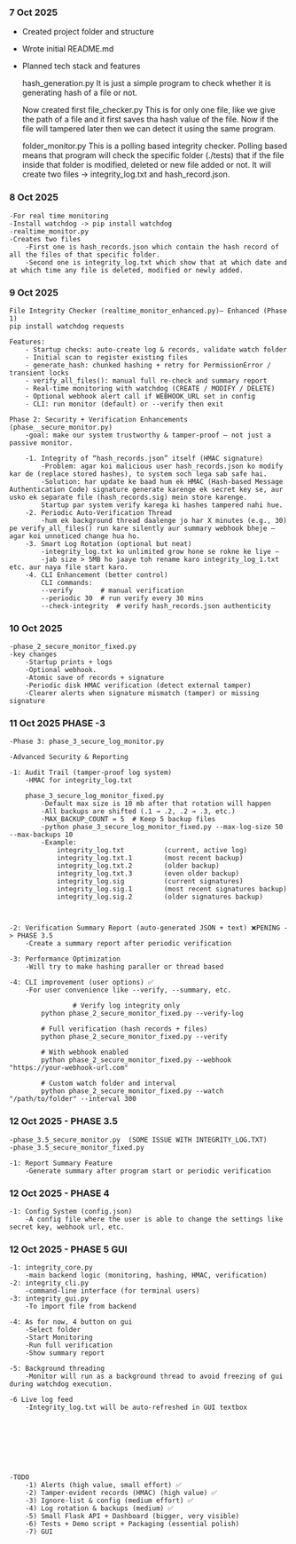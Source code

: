 ### 7 Oct 2025
- Created project folder and structure
- Wrote initial README.md
- Planned tech stack and features 


    hash_generation.py
        It is just a simple program to check whether it is generating hash of a file or not. 


    Now created first file_checker.py 
        This is for only one file, like we give the path of a file and it first saves tha hash value of the file.
        Now if the file will tampered later then we can detect it using the same program. 
    

    folder_monitor.py
        This is a polling based integrity checker. Polling based means that program will check the specific folder (./tests) that if the 
        file inside that folder is modified, deleted or new file added or not. It will create two files -> integrity_log.txt and hash_record.json. 




### 8 Oct 2025
    -For real time monitoring
    -Install watchdog -> pip install watchdog
    -realtime_monitor.py
    -Creates two files
        -First one is hash_records.json which contain the hash record of all the files of that specific folder.
        -Second one is integrity_log.txt which show that at which date and at which time any file is deleted, modified or newly added.



### 9 Oct 2025
    File Integrity Checker (realtime_monitor_enhanced.py)— Enhanced (Phase 1)
    pip install watchdog requests

    Features:
        - Startup checks: auto-create log & records, validate watch folder
        - Initial scan to register existing files
        - generate_hash: chunked hashing + retry for PermissionError / transient locks
        - verify_all_files(): manual full re-check and summary report
        - Real-time monitoring with watchdog (CREATE / MODIFY / DELETE)
        - Optional webhook alert call if WEBHOOK_URL set in config
        - CLI: run monitor (default) or --verify then exit

    Phase 2: Security + Verification Enhancements  (phase__secure_monitor.py)
        -goal: make our system trustworthy & tamper-proof — not just a passive monitor.

        -1. Integrity of “hash_records.json” itself (HMAC signature)
            -Problem: agar koi malicious user hash_records.json ko modify kar de (replace stored hashes), to system soch lega sab safe hai.
            -Solution: har update ke baad hum ek HMAC (Hash-based Message Authentication Code) signature generate karenge ek secret key se, aur usko ek separate file (hash_records.sig) mein store karenge.
            Startup par system verify karega ki hashes tampered nahi hue.
        -2. Periodic Auto-Verification Thread
            -hum ek background thread daalenge jo har X minutes (e.g., 30) pe verify_all_files() run kare silently aur summary webhook bheje — agar koi unnoticed change hua ho.
        -3. Smart Log Rotation (optional but neat)
            -integrity_log.txt ko unlimited grow hone se rokne ke liye —
            -jab size > 5MB ho jaaye toh rename karo integrity_log_1.txt etc. aur naya file start karo.
        -4. CLI Enhancement (better control)
            CLI commands:
            --verify       # manual verification
            --periodic 30  # run verify every 30 mins
            --check-integrity  # verify hash_records.json authenticity



### 10 Oct 2025
    -phase_2_secure_monitor_fixed.py
    -key changes 
        -Startup prints + logs
        -Optional webhook.
        -Atomic save of records + signature
        -Periodic disk HMAC verification (detect external tamper)
        -Clearer alerts when signature mismatch (tamper) or missing signature




### 11 Oct 2025 PHASE -3
    -Phase 3: phase_3_secure_log_monitor.py

    -Advanced Security & Reporting

    -1: Audit Trail (tamper-proof log system)
        -HMAC for integrity_log.txt

        phase_3_secure_log_monitor_fixed.py
            -Default max size is 10 mb after that rotation will happen
            -All backups are shifted (.1 → .2, .2 → .3, etc.)
            -MAX_BACKUP_COUNT = 5  # Keep 5 backup files
            -python phase_3_secure_log_monitor_fixed.py --max-log-size 50 --max-backups 10
            -Example: 
                integrity_log.txt          (current, active log)
                integrity_log.txt.1        (most recent backup)
                integrity_log.txt.2        (older backup)
                integrity_log.txt.3        (even older backup)
                integrity_log.sig          (current signatures)
                integrity_log.sig.1        (most recent signatures backup)
                integrity_log.sig.2        (older signatures backup)


    
    -2: Verification Summary Report (auto-generated JSON + text) ❌PENING -> PHASE 3.5
        -Create a summary report after periodic verification

    -3: Performance Optimization
        -Will try to make hashing paraller or thread based

    -4: CLI improvement (user options) ✅
        -For user convenience like --verify, --summary, etc.

                    # Verify log integrity only
            python phase_2_secure_monitor_fixed.py --verify-log

            # Full verification (hash records + files)
            python phase_2_secure_monitor_fixed.py --verify

            # With webhook enabled
            python phase_2_secure_monitor_fixed.py --webhook "https://your-webhook-url.com"

            # Custom watch folder and interval
            python phase_2_secure_monitor_fixed.py --watch "/path/to/folder" --interval 300




### 12 Oct 2025 - PHASE 3.5
    -phase_3.5_secure_monitor.py  (SOME ISSUE WITH INTEGRITY_LOG.TXT)
    -phase_3.5_secure_monitor_fixed.py

    -1: Report Summary Feature
        -Generate summary after program start or periodic verification


### 12 Oct 2025 - PHASE 4
    -1: Config System (config.json)
        -A config file where the user is able to change the settings like secret key, webhook url, etc.

    




### 12 Oct 2025 - PHASE 5 GUI
    
    -1: integrity_core.py
        -main backend logic (monitoring, hashing, HMAC, verification)
    -2: integrity_cli.py
        -command-line interface (for terminal users)
    -3: integrity_gui.py 
        -To import file from backend

    -4: As for now, 4 button on gui
        -Select folder
        -Start Monitoring
        -Run full verification
        -Show summary report

    -5: Background threading
        -Monitor will run as a background thread to avoid freezing of gui during watchdog execution. 

    -6 Live log feed
        -Integrity_log.txt will be auto-refreshed in GUI textbox








    -TODO
        -1) Alerts (high value, small effort) ✅
        -2) Tamper-evident records (HMAC) (high value) ✅
        -3) Ignore-list & config (medium effort) ✅
        -4) Log rotation & backups (medium) ✅
        -5) Small Flask API + Dashboard (bigger, very visible)
        -6) Tests + Demo script + Packaging (essential polish)
        -7) GUI
    